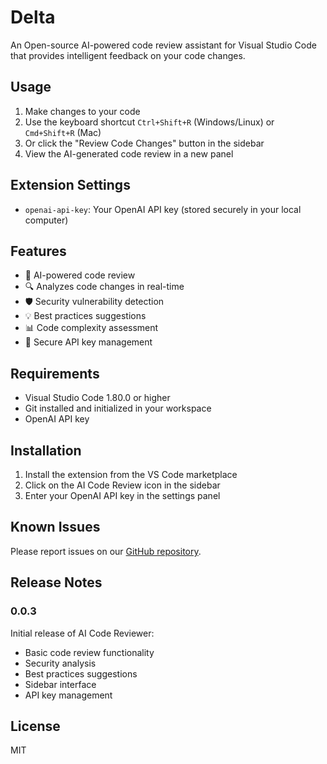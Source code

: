# Delta

An Open-source AI-powered code review assistant for Visual Studio Code that provides intelligent feedback on your code changes.

## Usage

1. Make changes to your code
2. Use the keyboard shortcut `Ctrl+Shift+R` (Windows/Linux) or `Cmd+Shift+R` (Mac)
3. Or click the "Review Code Changes" button in the sidebar
4. View the AI-generated code review in a new panel

## Extension Settings

- `openai-api-key`: Your OpenAI API key (stored securely in your local computer)

## Features

- 🤖 AI-powered code review
- 🔍 Analyzes code changes in real-time
- 🛡️ Security vulnerability detection
- 💡 Best practices suggestions
- 📊 Code complexity assessment
- 🔑 Secure API key management

## Requirements

- Visual Studio Code 1.80.0 or higher
- Git installed and initialized in your workspace
- OpenAI API key

## Installation

1. Install the extension from the VS Code marketplace
2. Click on the AI Code Review icon in the sidebar
3. Enter your OpenAI API key in the settings panel

## Known Issues

Please report issues on our [GitHub repository](https://github.com/GeLi2001/Delta/issues).

## Release Notes

### 0.0.3

Initial release of AI Code Reviewer:

- Basic code review functionality
- Security analysis
- Best practices suggestions
- Sidebar interface
- API key management

## License

MIT
